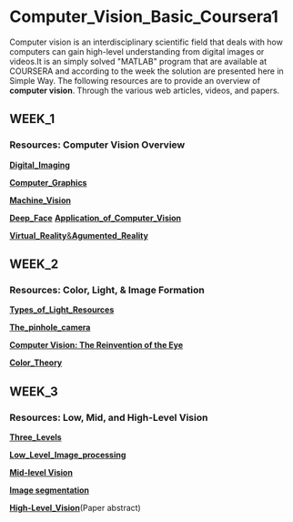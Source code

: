 # Computer_Vision_Basic_Coursera1
Computer vision is an interdisciplinary scientific field that deals with how computers can gain high-level understanding from digital images or videos.It is an simply solved "MATLAB" program that are available at COURSERA and according to the week the solution are presented here in Simple Way.
The following resources are  to provide an overview of **computer vision**. Through the various web articles, videos, and papers.

## WEEK_1

### Resources: Computer Vision Overview
[**Digital_Imaging** ](https://en.wikipedia.org/wiki/Digital_imaging)


[**Computer_Graphics**](https://en.wikipedia.org/wiki/Computer_graphics)

[**Machine_Vision**](https://en.wikipedia.org/wiki/Machine_vision)

[**Deep_Face**](https://en.wikipedia.org/wiki/DeepFace)
[**Application_of_Computer_Vision**](https://indatalabs.com/blog/data-science/applications-computer-vision-across-industries?cli_action=1542730411.237)

[**Virtual_Reality**&**Agumented_Reality**](https://www.youtube.com/watch?v=f9MwaH6oGEY)

## WEEK_2

### Resources: Color, Light, & Image Formation
[**Types_of_Light_Resources**](http://ieslightlogic.org/choosing-the-right-light-source-point-linear-and-area/)

[**The_pinhole_camera**](https://www.youtube.com/watch?v=_TYwlDsdNcY)

[**Computer Vision: The Reinvention of the Eye**](https://medium.com/@verajaneseegers/computer-vision-the-reinvention-of-the-eye-1d741721bf5c)

[**Color_Theory**](https://en.wikipedia.org/wiki/Color_theory)

## WEEK_3

### Resources: Low, Mid, and High-Level Vision

[**Three_Levels**](https://www.albany.edu/~ron/papers/marrlevl.html)

[**Low_Level_Image_processing**](http://homepages.inf.ed.ac.uk/rbf/CVonline/LOCAL_COPIES/MARBLE/low/low.htm)

[**Mid-level Vision**](http://bankslab.berkeley.edu/members/sergei/ALT/Sergei_MidLevelVision.htm)

[**Image segmentation**](https://en.wikipedia.org/wiki/Image_segmentation)

[**High-Level_Vision**](https://pubmed.ncbi.nlm.nih.gov/24552691/)(Paper abstract)
